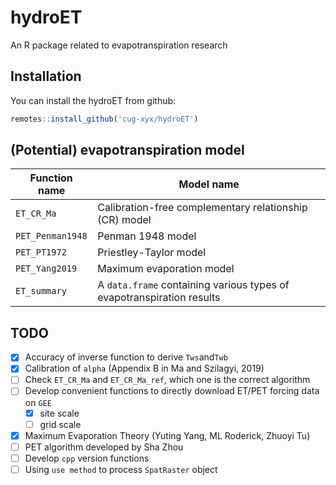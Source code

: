 # hydroET

An R package related to evapotranspiration research

## Installation

You can install the hydroET from github:

```R
remotes::install_github('cug-xyx/hydroET')
```

## (Potential) evapotranspiration model

| Function name    | Model name                                                            |
| ---------------- | --------------------------------------------------------------------- |
| `ET_CR_Ma`       | Calibration-free complementary relationship (CR) model                |
| `PET_Penman1948` | Penman 1948 model                                                     |
| `PET_PT1972`     | Priestley-Taylor model                                                |
| `PET_Yang2019`   | Maximum evaporation model                                             |
| `ET_summary`     | A `data.frame` containing various types of evapotranspiration results |


## TODO

- [x] Accuracy of inverse function to derive `Tws`and`Twb`
- [x] Calibration of `alpha` (Appendix B in Ma and Szilagyi, 2019)
- [ ] Check `ET_CR_Ma` and `ET_CR_Ma_ref`, which one is the correct algorithm
- [ ] Develop convenient functions to directly download ET/PET forcing data on `GEE`
  - [x] site scale
  - [ ] grid scale
- [x] Maximum Evaporation Theory (Yuting Yang, ML Roderick, Zhuoyi Tu)
- [ ] PET algorithm developed by Sha Zhou
- [ ] Develop `cpp` version functions
- [ ] Using `use method` to process `SpatRaster` object